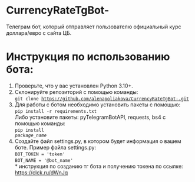 # CurrencyRateTgBot-
Телеграм бот, который отправляет пользователю официальный курс доллара/евро с сайта ЦБ.

# Инструкция по использованию бота:
1. Проверьте, что у вас установлен Python 3.10+.
2. Склонируйте репозиторий с помощью команды:<br>
<code>git clone https://github.com/alenapoliakova/CurrencyRateTgBot-.git </code>
3. Для работы с ботом необходимо установить пакеты с помощью:<br>
<code>pip install -r requirements.txt</code><br>
Либо установите пакеты: pyTelegramBotAPI, requests, bs4 с помощью команды:<br>
<code>pip install _package_name_</code>
4. Создайте файл settings.py, в котором будет информация о вашем боте. Пример файла settings.py:<br>
<code>BOT_TOKEN = 'token'</code><br>
<code>BOT_NAME = '@bot_name'</code><br>
\* инструкция по созданию тг бота и получению токена по ссылке: https://clck.ru/dWnJq

